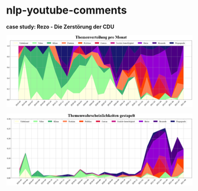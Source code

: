 # nlp-youtube-comments
**case study: Rezo - Die Zerstörung der CDU**

![topic_modeling](data/png/topic_modeling.png)

![topic_modeling_probabilities](data/png/topic_modeling_probabilities.png)
